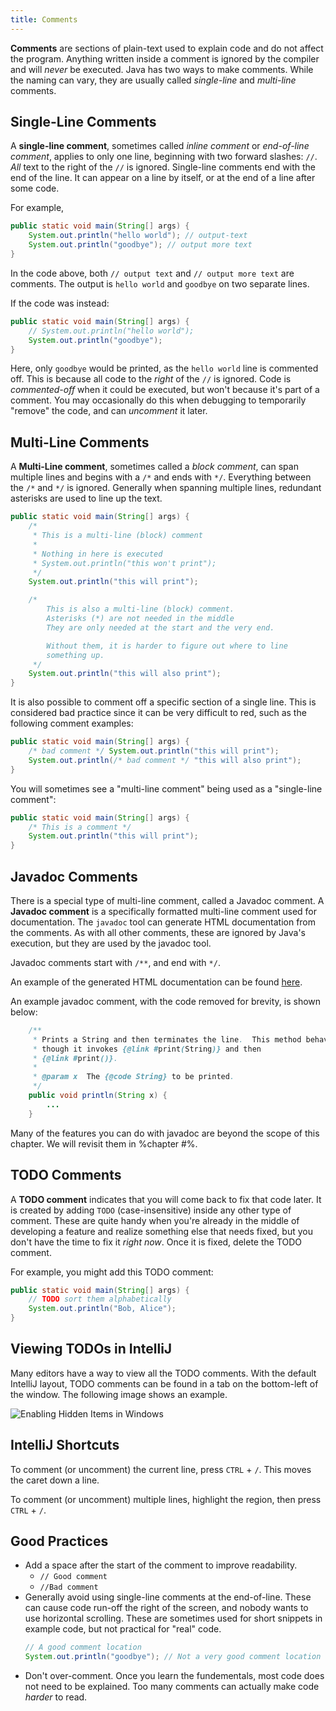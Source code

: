 ```yaml
---
title: Comments
---
```


**Comments** are sections of plain-text used to explain code and do not affect the program. Anything written inside a comment is ignored by the compiler and will *never* be executed. Java has two ways to make comments. While the naming can vary, they are usually called *single-line* and *multi-line* comments.

## Single-Line Comments

A **single-line comment**, sometimes called *inline comment* or *end-of-line comment*, applies to only one line, beginning with two forward slashes: `//`. *All* text to the right of the `//` is ignored. Single-line comments end with the end of the line. It can appear on a line by itself, or at the end of a line after some code.

For example,
```java
public static void main(String[] args) {
    System.out.println("hello world"); // output-text
    System.out.println("goodbye"); // output more text
}
```

In the code above, both `// output text` and `// output more text` are comments. The output is `hello world` and `goodbye` on two separate lines.

If the code was instead:

```java
public static void main(String[] args) {
    // System.out.println("hello world");
    System.out.println("goodbye");
}
```

Here, only `goodbye` would be printed, as the `hello world` line is commented off. This is because all code to the *right* of the `//` is ignored. Code is *commented-off* when it could be executed, but won't because it's part of a comment. You may occasionally do this when debugging to temporarily "remove" the code, and can *uncomment* it later.

## Multi-Line Comments
A **Multi-Line comment**, sometimes called a *block comment*, can span multiple lines and begins with a `/*` and ends with `*/`. Everything between the `/*` and `*/` is ignored. Generally when spanning multiple lines, redundant asterisks are used to line up the text.

```java
public static void main(String[] args) {
    /*
     * This is a multi-line (block) comment
     *
     * Nothing in here is executed
     * System.out.println("this won't print");
     */
    System.out.println("this will print");

    /*
        This is also a multi-line (block) comment.
        Asterisks (*) are not needed in the middle
        They are only needed at the start and the very end.

        Without them, it is harder to figure out where to line
        something up.
     */
    System.out.println("this will also print");
}
```

It is also possible to comment off a specific section of a single line. This is considered bad practice since it can be very difficult to red, such as the following comment examples:

```java
public static void main(String[] args) {
    /* bad comment */ System.out.println("this will print");
    System.out.println(/* bad comment */ "this will also print");
}
```

You will sometimes see a "multi-line comment" being used as a "single-line comment":

```java
public static void main(String[] args) {
    /* This is a comment */
    System.out.println("this will print");
}
```

## Javadoc Comments

There is a special type of multi-line comment, called a Javadoc comment. A **Javadoc comment** is a specifically formatted multi-line comment used for documentation. The `javadoc` tool can generate HTML documentation from the comments. As with all other comments, these are ignored by Java's execution, but they are used by the javadoc tool.

Javadoc comments start with `/**`, and end with `*/`.

An example of the generated HTML documentation can be found [here](https://docs.oracle.com/en/java/javase/21/docs/api/java.base/java/io/PrintStream.html).

An example javadoc comment, with the code removed for brevity, is shown below:

```java
    /**
     * Prints a String and then terminates the line.  This method behaves as
     * though it invokes {@link #print(String)} and then
     * {@link #print()}.
     *
     * @param x  The {@code String} to be printed.
     */
    public void println(String x) {
        ...
    }
```

Many of the features you can do with javadoc are beyond the scope of this chapter. We will revisit them in %chapter #%.


## TODO Comments
A **TODO comment** indicates that you will come back to fix that code later. It is created by adding `TODO` (case-insensitive) inside any other type of comment. These are quite handy when you're already in the middle of developing a feature and realize something else that needs fixed, but you don't have the time to fix it *right now*. Once it is fixed, delete the TODO comment.

For example, you might add this TODO comment:
```java
public static void main(String[] args) {
    // TODO sort them alphabetically
    System.out.println("Bob, Alice");
}
```

## Viewing TODOs in IntelliJ
Many editors have a way to view all the TODO comments. With the default IntelliJ layout, TODO comments can be found in a tab on the bottom-left of the window. The following image shows an example.

![Enabling Hidden Items in Windows](./todo_ij.png::pb-4)

## IntelliJ Shortcuts
To comment (or uncomment) the current line, press `CTRL` + `/`. This moves the caret down a line.

To comment (or uncomment) multiple lines, highlight the region, then press `CTRL` + `/`.

## Good Practices
* Add a space after the start of the comment to improve readability.
  * `// Good comment`
  * `//Bad comment`
* Generally avoid using single-line comments at the end-of-line. These can cause code run-off the right of the screen, and nobody wants to use horizontal scrolling. These are sometimes used for short snippets in example code, but not practical for "real" code.
    ```java
    // A good comment location
    System.out.println("goodbye"); // Not a very good comment location
    ```
* Don't over-comment. Once you learn the fundementals, most code does not need to be explained. Too many comments can actually make code *harder* to read.
